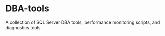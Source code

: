 # DBA-tools
A collection of SQL Server DBA tools, performance monitoring scripts, and diagnostics tools
